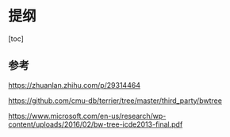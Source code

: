 # 提纲
[toc]

## 参考
https://zhuanlan.zhihu.com/p/29314464

https://github.com/cmu-db/terrier/tree/master/third_party/bwtree

https://www.microsoft.com/en-us/research/wp-content/uploads/2016/02/bw-tree-icde2013-final.pdf

